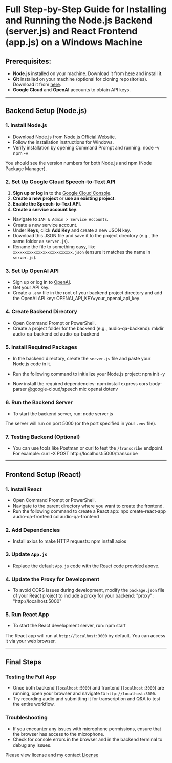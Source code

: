 # Full Step-by-Step Guide for Installing and Running the Node.js Backend (server.js) and React Frontend (app.js) on a Windows Machine

## Prerequisites:
- **Node.js** installed on your machine. Download it from [here](https://nodejs.org/) and install it.
- **Git** installed on your machine (optional for cloning repositories). Download it from [here](https://git-scm.com/).
- **Google Cloud** and **OpenAI** accounts to obtain API keys.

---

## Backend Setup (Node.js)

### 1. Install Node.js
- Download Node.js from [Node.js Official Website](https://nodejs.org/).
- Follow the installation instructions for Windows.
- Verify installation by opening Command Prompt and running:
node -v npm -v

You should see the version numbers for both Node.js and npm (Node Package Manager).

### 2. Set Up Google Cloud Speech-to-Text API
1. **Sign up or log in** to the [Google Cloud Console](https://console.cloud.google.com/).
2. **Create a new project** or **use an existing project**.
3. **Enable the Speech-to-Text API**.
4. **Create a service account key**:
 - Navigate to `IAM & Admin > Service Accounts`.
 - Create a new service account.
 - Under **Keys**, click **Add Key** and create a new JSON key.
 - Download this JSON file and save it to the project directory (e.g., the same folder as `server.js`).
 - Rename the file to something easy, like `xxxxxxxxxxxxxxxxxxxxxxxxxx.json` (ensure it matches the name in `server.js`).

### 3. Set Up OpenAI API
- Sign up or log in to [OpenAI](https://openai.com/).
- Get your API key.
- Create a `.env` file in the root of your backend project directory and add the OpenAI API key:
OPENAI_API_KEY=your_openai_api_key


### 4. Create Backend Directory
- Open Command Prompt or PowerShell.
- Create a project folder for the backend (e.g., audio-qa-backend):
mkdir audio-qa-backend cd audio-qa-backend


### 5. Install Required Packages
- In the backend directory, create the `server.js` file and paste your Node.js code in it.
- Run the following command to initialize your Node.js project:
npm init -y

- Now install the required dependencies:
npm install express cors body-parser @google-cloud/speech mic openai dotenv



### 6. Run the Backend Server
- To start the backend server, run:
node server.js

The server will run on port 5000 (or the port specified in your `.env` file).

### 7. Testing Backend (Optional)
- You can use tools like Postman or curl to test the `/transcribe` endpoint. For example:
curl -X POST http://localhost:5000/transcribe


---

## Frontend Setup (React)

### 1. Install React
- Open Command Prompt or PowerShell.
- Navigate to the parent directory where you want to create the frontend.
- Run the following command to create a React app:
npx create-react-app audio-qa-frontend cd audio-qa-frontend


### 2. Add Dependencies
- Install axios to make HTTP requests:
npm install axios


### 3. Update `App.js`
- Replace the default `App.js` code with the React code provided above.

### 4. Update the Proxy for Development
- To avoid CORS issues during development, modify the `package.json` file of your React project to include a proxy for your backend:
"proxy": "http://localhost:5000"


### 5. Run React App
- To start the React development server, run:
npm start

The React app will run at `http://localhost:3000` by default. You can access it via your web browser.

---

## Final Steps

### Testing the Full App
- Once both backend (`localhost:5000`) and frontend (`localhost:3000`) are running, open your browser and navigate to `http://localhost:3000`.
- Try recording audio and submitting it for transcription and Q&A to test the entire workflow.

### Troubleshooting
- If you encounter any issues with microphone permissions, ensure that the browser has access to the microphone.
- Check for console errors in the browser and in the backend terminal to debug any issues.

Please view license and my contact
[License](./LICENSE)
